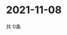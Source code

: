 # 2021-11-08
  共 0条

  <!-- BEGIN -->
  <!-- 最后更新时间Mon Nov 08 2021 13:13:12 GMT+0000 (Coordinated Universal Time) -->
  
  <!-- END -->
  
  